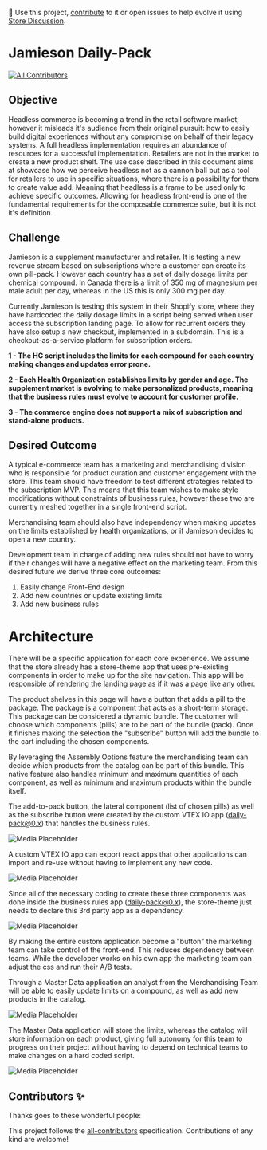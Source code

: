 📢 Use this project, [contribute](https://github.com/brunorodmoreira/daily-pack) to it or open issues to help evolve it using [Store Discussion](https://github.com/vtex-apps/store-discussion).

# Jamieson Daily-Pack

<!-- DOCS-IGNORE:start -->
<!-- ALL-CONTRIBUTORS-BADGE:START - Do not remove or modify this section -->
[![All Contributors](https://img.shields.io/badge/all_contributors-0-orange.svg?style=flat-square)](#contributors-)
<!-- ALL-CONTRIBUTORS-BADGE:END -->
<!-- DOCS-IGNORE:end -->

## Objective

Headless commerce is becoming a trend in the retail software market, however it misleads it's audience from their original pursuit: how to easily build digital experiences without any compromise on behalf of their legacy systems. A full headless implementation requires an abundance of resources for a successful implementation. Retailers are not in the market to create a new product shelf. The use case described in this document aims at showcase how we perceive headless not as a cannon ball but as a tool for retailers to use in specific situations, where there is a possibility for them to create value add. Meaning that headless is a frame to be used only to achieve specific outcomes. Allowing for headless front-end is one of the fundamental requirements for the composable commerce suite, but it is not it's definition.

## Challenge

Jamieson is a supplement manufacturer and retailer. It is testing a new revenue stream based on subscriptions where a customer can create its own pill-pack. However each country has a set of daily dosage limits per chemical compound.  In Canada there is a limit of 350 mg of magnesium per male adult per day, whereas in the US this is only 300 mg per day. 

Currently Jamieson is testing this system in their Shopify store, where they have hardcoded the daily dosage limits in a script being served when user access the subscription landing page. To allow for recurrent orders they have also setup a new checkout, implemented in a subdomain. This is a checkout-as-a-service platform for subscription orders. 

**1 - The HC script includes the limits for each compound for each country making changes and updates error prone.**

**2 - Each Health Organization establishes limits by gender and age. The supplement market is evolving to make personalized products, meaning that the business rules must evolve to account for customer profile.**

**3 - The commerce engine does not support a mix of subscription and stand-alone products.**

## Desired Outcome

A typical e-commerce team has a marketing and merchandising division who is responsible for product curation and customer engagement with the store. This team should have freedom to test different strategies related to the subscription MVP. This means that this team wishes to make style modifications without constraints of business rules, however these two are currently meshed together in a single front-end script.

Merchandising team should also have independency when making updates on the limits established by health organizations, or if Jamieson decides to open a new country. 

Development team in charge of adding new rules should not have to worry if their changes will have a negative effect on the marketing team. From this desired future we derive three core outcomes:

1. Easily change Front-End design
2. Add new countries or update existing limits
3. Add new business rules

# Architecture

There will be a specific application for each core experience. We assume that the store already has a store-theme app that uses pre-existing components in order to make up for the site navigation. This app will be responsible of rendering the landing page as if it was a page like any other. 

The product shelves in this page will have a button that adds a pill to the package. The package is a component that acts as a short-term storage. This package can be considered a dynamic bundle. The customer will choose which components (pills) are to be part of the bundle (pack). Once it finishes making the selection the "subscribe" button will add the bundle to the cart including the chosen components. 

By leveraging the Assembly Options feature the merchandising team can decide which products from the catalog can be part of this bundle. This native feature also handles minimum and maximum quantities of each component, as well as minimum and maximum products within the bundle itself. 
 
The add-to-pack button, the lateral component (list of chosen pills) as well as the subscribe button were created by the custom VTEX IO app (daily-pack@0.x) that handles the business rules. 

![Media Placeholder](https://user-images.githubusercontent.com/23402009/88384555-8b159700-cda4-11ea-9736-5b57b82cd464.png)

A custom VTEX IO app can export react apps that other applications can import and re-use without having to implement any new code.


![Media Placeholder](https://user-images.githubusercontent.com/23402009/88384623-a7193880-cda4-11ea-890d-0f4c50cb56c1.png)

Since all of the necessary coding to create these three components was done inside the business rules app (daily-pack@0.x), the store-theme just needs to declare this 3rd party app as a dependency.

![Media Placeholder](https://user-images.githubusercontent.com/23402009/88384955-535b1f00-cda5-11ea-8eef-dfa4c7cc3023.png)

By making the entire custom application become a "button" the marketing team can take control of the front-end. This reduces dependency between teams. While the developer works on his own app the marketing team can adjust the css and run their A/B tests.

Through a Master Data application an analyst from the Merchandising Team will be able to easily update limits on a compound, as well as add new products in the catalog.

![Media Placeholder](https://user-images.githubusercontent.com/23402009/88384674-c31cda00-cda4-11ea-955d-890abf3bbe50.png)

The Master Data application will store the limits, whereas the catalog will store information on each product, giving full autonomy for this team to progress on their project without having to depend on technical teams to make changes on a hard coded script.

![Media Placeholder](https://user-images.githubusercontent.com/23402009/88384585-99fc4980-cda4-11ea-9677-331da6b242ad.png)


<!-- DOCS-IGNORE:start -->

## Contributors ✨

Thanks goes to these wonderful people:

<!-- ALL-CONTRIBUTORS-LIST:START - Do not remove or modify this section -->
<!-- prettier-ignore-start -->
<!-- markdownlint-disable -->
<!-- markdownlint-enable -->
<!-- prettier-ignore-end -->
<!-- ALL-CONTRIBUTORS-LIST:END -->

This project follows the [all-contributors](https://github.com/all-contributors/all-contributors) specification. Contributions of any kind are welcome!

<!-- DOCS-IGNORE:end -->

